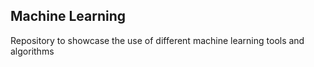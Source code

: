 ## Machine Learning

Repository to showcase the use of different machine learning tools and algorithms
